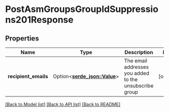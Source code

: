 # PostAsmGroupsGroupIdSuppressions201Response

## Properties

Name | Type | Description | Notes
------------ | ------------- | ------------- | -------------
**recipient_emails** | Option<[**serde_json::Value**](.md)> | The email addresses you added to the unsubscribe group | [optional]

[[Back to Model list]](../README.md#documentation-for-models) [[Back to API list]](../README.md#documentation-for-api-endpoints) [[Back to README]](../README.md)


